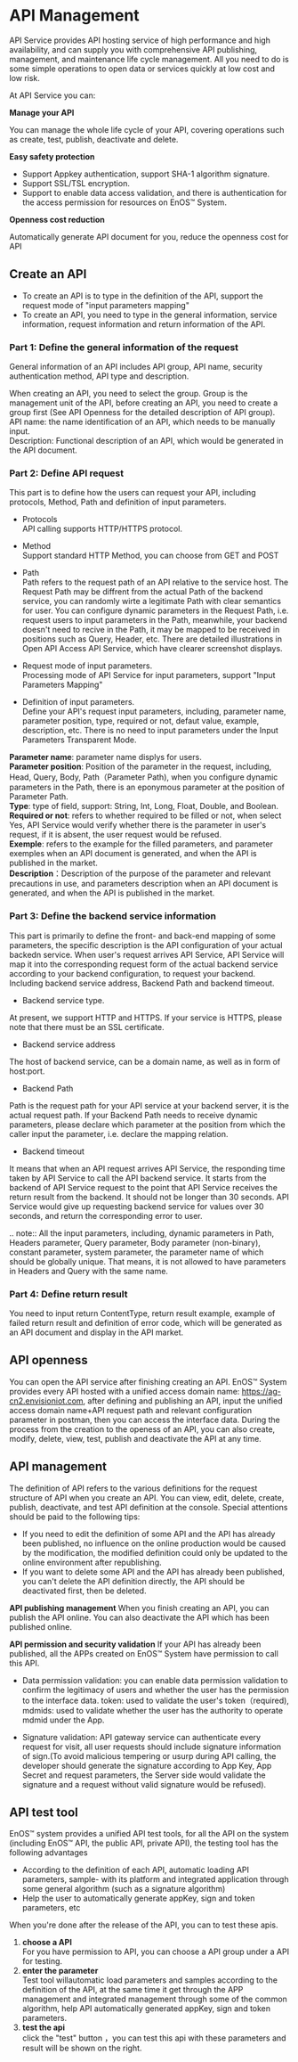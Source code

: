 # API Management
API Service provides API hosting service of high performance and high availability, and can supply you with comprehensive API publishing, management, and maintenance life cycle management. All you need to do is some simple operations to open data or services quickly at low cost and low risk.

At API Service you can:

**Manage your API**

You can manage the whole life cycle of your API, covering operations such as create, test, publish, deactivate and delete.

**Easy safety protection**

- Support Appkey authentication, support SHA-1 algorithm signature.
- Support SSL/TSL encryption.
- Support to enable data access validation, and there is authentication for the access permission for resources on EnOS™ System.


**Openness cost reduction**

Automatically generate API document for you, reduce the openness cost for API

## Create an API
- To create an API is to type in the definition of the API, support the request mode of "input parameters mapping"
- To create an API, you need to type in the general information, service information, request information and return information of the API.

### Part 1: Define the general information of the request
General information of an API includes API group, API name, security authentication method, API type and description.

When creating an API, you need to select the group. Group is the management unit of the API, before creating an API, you need to create a group first (See API Openness for the detailed description of API group).  
API name: the name identification of an API, which needs to be manually input.  
Description: Functional description of an API, which would be   generated in the API document.
### Part 2: Define API request
This part is to define how the users can request your API, including protocols, Method, Path and definition of input parameters.

- Protocols  
 API calling supports HTTP/HTTPS protocol.
- Method  
Support standard HTTP Method, you can choose from GET and POST

- Path  
Path refers to the request path of an API relative to the service host. The Request Path may be diffrent from the actual Path of the backend service, you can randomly wirte a legitimate Path with clear semantics for user. You can configure dynamic parameters in the Request Path, i.e. request users to input parameters in the Path, meanwhile, your backend doesn't need to recive in the Path, it may be mapped to be received in positions such as Query, Header, etc. There are detailed illustrations in Open API Access API Service, which have clearer screenshot displays.

- Request mode of input parameters.  
Processing mode of API Service for input parameters, support "Input Parameters Mapping"

- Definition of input parameters.  
Define your API's request input parameters, including, parameter name, parameter position, type, required or not, defaut value, example, description, etc. There is no need to input parameters under the Input Parameters Transparent Mode.

**Parameter name**: parameter name displys for users.  
**Parameter position**: Position of the parameter in the request, including, Head, Query, Body, Path（Parameter Path), when you configure dynamic parameters in the Path, there is an eponymous parameter at the position of Parameter Path.  
**Type**: type of field, support: String, Int, Long, Float, Double, and Boolean.  
**Required or not**: refers to whether required to be filled or not, when select Yes, API Service would verify whether there is the parameter in user's request, if it is absent, the user request would be refused.  
**Exemple**: refers to the example for the filled parameters, and parameter exemples when an API document is generated, and when the API is published in the market.     
**Description**：Description of the purpose of the parameter and relevant precautions in use, and parameters description when an API document is generated, and when the API is published in the market.
### Part 3: Define the backend service information
This part is primarily to define the front- and back-end mapping of some parameters, the specific description is the API configuration of your actual backedn service. When user's request arrives API Service, API Service will map it into the corresponding request form of the actual backend service according to your backend configuration, to request your backend. Including backend service address, Backend Path and backend timeout.

- Backend service type.  

At present, we support HTTP and HTTPS. If your service is HTTPS, please note that there must be an SSL certificate.
- Backend service address  

The host of backend service, can be a domain name, as well as in form of host:port.
- Backend Path  

Path is the request path for your API service at your backend server, it is the actual request path. If your Backend Path needs to receive dynamic parameters, please declare which parameter at the position from which the caller input the parameter, i.e. declare the mapping relation.
- Backend timeout  

It means that when an API request arrives API Service, the responding time taken by API Service to call the API backend service. It starts from the backend of API Service request to the point that API Service receives the return result from the backend. It should not be longer than 30 seconds. API Service would give up requesting backend service for values over 30 seconds, and return the corresponding error to user.

.. note:: All the input parameters, including, dynamic parameters in Path, Headers parameter, Query parameter, Body parameter (non-binary), constant parameter, system parameter, the parameter name of which should be globally unique. That means, it is not allowed to have parameters in Headers and Query with the same name.

### Part 4: Define return result
You need to input return ContentType, return result example, example of failed return result and definition of error code, which will be generated as an API document and display in the API market.

## API openness

You can open the API service after finishing creating an API. EnOS™ System provides every API hosted with a unified access domain name: https://ag-cn2.envisioniot.com, after defining and publishing an API, input the unified access domain name+API request path and  relevant configuration parameter in postman, then you can access the interface data.
During the process from the creation to the openess of an API, you can also create, modify, delete, view, test, publish and deactivate the API at any time.

## API management
The definition of API refers to the various definitions for the request structure of API when you create an API. You can view, edit, delete, create, publish, deactivate, and test API definition at the console. Special attentions should be paid to the following tips:

- If you need to edit the definition of some API and the API has already been published, no influence on the online production would be caused by the modification, the modified definition could only be updated to the online environment after republishing.
- If you want to delete some API and the API has already been published, you can't delete the API definition directly, the API should be deactivated first, then be deleted.

**API publishing management**
When you finish creating an API, you can publish the API online. You can also deactivate the API which has been published online.

**API permission and security validation**
If your API has already been published, all the APPs created on EnOS™ System have permission to call this API.

- Data permission validation: you can enable data permission validation to confirm the legitimacy of users and whether the user has the permission to the interface data. token: used to validate the user's token（required), mdmids: used to validate whether the user has the authority to operate mdmid under the App.

- Signature validation: API gateway service can authenticate every request for visit, all user requests should include signature information of sign.(To avoid malicious tempering or usurp during API calling, the developer should generate the signature according to App Key, App Secret and request parameters, the Server side would validate the signature and a request without valid signature would be refused).


## API test tool
EnOS™  system provides a unified API test tools, for all the API on the system (including EnOS™ API, the public API, private API), the testing tool has the following advantages

- According to the definition of each API, automatic loading API parameters, sample- with its platform and integrated application through some general algorithm (such as a signature algorithm)
- Help the user to automatically generate appKey, sign and token parameters, etc

When you're done after the release of the API, you can to test these apis.

1. **choose a API**  
For you have permission to API, you can choose a API group under a API for testing.
2. **enter the parameter**  
Test tool willautomatic load parameters and samples  according to the definition of the API, at the same time it get through the APP management and integrated management through some of the common algorithm, help API automatically generated appKey, sign and token parameters.
3. **test the api**  
click the "test" button ，you can test this api with these parameters and result will be shown on the right.
